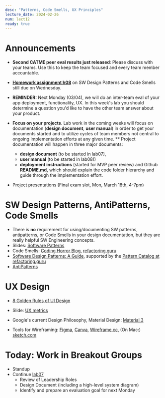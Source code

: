 ```yaml
---
desc: "Patterns, Code Smells, UX Principles"
lecture_date: 2024-02-26
num: lect12
ready: true
---
```


# Announcements
* **Second CATME peer eval results just released**: Please discuss with your teams. Use this to keep the team focused and every team member accountable. 
* **[Homework assignment h08](https://ucsb-cs148.github.io/w24/hwk/h08/)** on SW Design Patterns and Code Smells still due on Wednesday. 
* **REMINDER:** Next Monday (03/04), we will do an inter-team eval of your app deployment, functionality, UX. In this week's lab you should determine a question you'd like to have the other team answer about your product.    


* **Focus on your projects**. Lab work in the coming weeks will focus on documentation (**design document**, **user manual**) in order to get your documents started and to utilize cycles of team members not central to ongoing implementation efforts at any given time. 
** Project documentation will happen in three major documents: 
    * **design document** (to be started in lab07),
    * **user manual** (to be started in lab08))
    * **deployment instructions** (started for MVP peer review) and Github **README.md**, which should explain the code folder hierarchy and guide through the implementation effort. 
* Project presentations (Final exam slot, Mon, March 18th, 4-7pm)


# SW Design Patterns, AntiPatterns, Code Smells 
* There is **no** requirement for using/documenting SW patterns, antipatterns, or Code Smells in your design documentation, but they are really helpful SW Engineering concepts.  
* Slides: [Software Patterns](https://sites.cs.ucsb.edu/~holl/CS148/handouts/Slides_Patterns.pdf)
* Code Smells: [Coding Horror Blog](https://blog.codinghorror.com/code-smells/), [refactoring.guru](https://refactoring.guru/refactoring/smells)
* [Software Design Patterns: A Guide](https://airbrake.io/blog/design-patterns/software-design-patterns-guide), supported by the [Pattern Catalog at refactoring.guru](https://refactoring.guru/design-patterns/catalog)
* [AntiPatterns](https://sourcemaking.com/antipatterns)


# UX Design
* [8 Golden Rules of UI Design](https://sites.cs.ucsb.edu/~holl/CS148/handouts/Slides_UIPrinciples.pdf) 
* Slide: [UX metrics](https://sites.cs.ucsb.edu/~holl/CS148/handouts/UXMetrics.pdf)
* Google's current Design Philosophy, Material Design: [Material 3](https://m3.material.io/)

* Tools for Wireframing:  [Figma](https://www.figma.com/), [Canva](https://www.canva.com/), [Wireframe.cc](https://wireframe.cc/), (On Mac:) [sketch.com](https://www.sketch.com/)

# Today: Work in Breakout Groups
* Standup
* Continue [lab07](https://ucsb-cs148.github.io/w24/lab/lab07/) 
    * Review of Leadership Roles 
    * Design Document (including a high-level system diagram)
    * Identify and prepare an evaluation goal for next Monday 
    